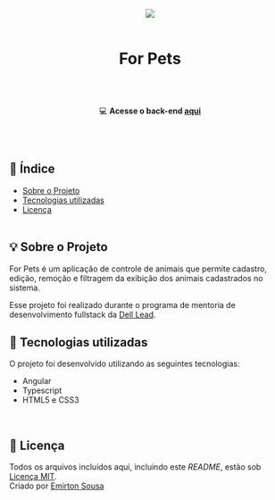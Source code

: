 <p align="center">
  <img src="https://i.imgur.com/RrcS0pF.png"/>
  <br><br>
</p>

<h1 align="center">For Pets</h1> 
<div align="center">
<br><br>

💻 **Acesse o back-end [aqui](https://github.com/n1ghtr1der/for-pets-backend)**
</div>
<br><br>


## 📑 Índice

- [Sobre o Projeto](#-sobre-o-projeto)
- [Tecnologias utilizadas](#-tecnologias-utilizadas)
- [Licença](#-licença)
<br><br>
## 💡 Sobre o Projeto

For Pets é um aplicação de controle de animais que permite cadastro, edição, remoção e filtragem da exibição dos animais cadastrados no sistema.

Esse projeto foi realizado durante o programa de mentoria de desenvolvimento fullstack da [Dell Lead](https://leadfortaleza.com.br/portal).
<br>

## 🚀 Tecnologias utilizadas

O projeto foi desenvolvido utilizando as seguintes tecnologias:

- Angular
- Typescript
- HTML5 e CSS3

<br>

## 📕 Licença
Todos os arquivos incluídos aqui, incluindo este _README_, estão sob [Licença MIT](./LICENSE).<br>
Criado por [Emirton Sousa](https://www.linkedin.com/in/emirton-sousa/)